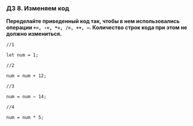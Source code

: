 ### ДЗ 8. Изменяем код

**Переделайте приведенный код так, чтобы в нем использовались операции `+=, -=, *=, /=, ++, —`. Количество строк кода при этом не должно измениться.**

`//1`

`let num = 1;`

`//2`

`num = num + 12;`

`//3`

`num = num — 14;`

`//4`

`num = num * 5;`
